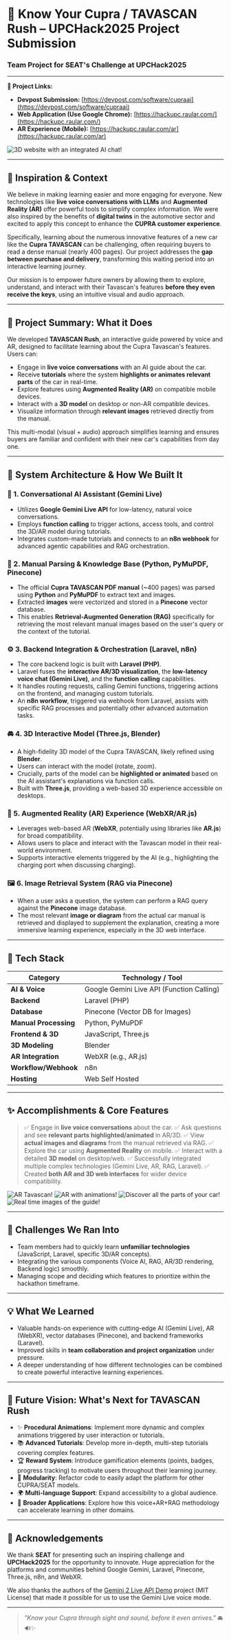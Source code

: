 # 🚗 Know Your Cupra / TAVASCAN Rush – UPCHack2025 Project Submission
### Team Project for SEAT's Challenge at UPCHack2025

---

**🔗 Project Links:**

*   **Devpost Submission:** [https://devpost.com/software/cupraai](https://devpost.com/software/cupraai)
*   **Web Application (Use Google Chrome):** [https://hackupc.raular.com/](https://hackupc.raular.com/)
*   **AR Experience (Mobile):** [https://hackupc.raular.com/ar](https://hackupc.raular.com/ar)

![3D website with an integrated AI chat!](readme/1_3d_website.jpg)

---

## 🏁 Inspiration & Context

We believe in making learning easier and more engaging for everyone. New technologies like **live voice conversations with LLMs** and **Augmented Reality (AR)** offer powerful tools to simplify complex information. We were also inspired by the benefits of **digital twins** in the automotive sector and excited to apply this concept to enhance the **CUPRA customer experience**.

Specifically, learning about the numerous innovative features of a new car like the **Cupra TAVASCAN** can be challenging, often requiring buyers to read a dense manual (nearly 400 pages). Our project addresses the **gap between purchase and delivery**, transforming this waiting period into an interactive learning journey.

Our mission is to empower future owners by allowing them to explore, understand, and interact with their Tavascan's features **before they even receive the keys**, using an intuitive visual and audio approach.

---

## 🎯 Project Summary: What it Does

We developed **TAVASCAN Rush**, an interactive guide powered by voice and AR, designed to facilitate learning about the Cupra Tavascan's features. Users can:

-   Engage in **live voice conversations** with an AI guide about the car.
-   Receive **tutorials** where the system **highlights or animates relevant parts** of the car in real-time.
-   Explore features using **Augmented Reality (AR)** on compatible mobile devices.
-   Interact with a **3D model** on desktop or non-AR compatible devices.
-   Visualize information through **relevant images** retrieved directly from the manual.

This multi-modal (visual + audio) approach simplifies learning and ensures buyers are familiar and confident with their new car's capabilities from day one.

---

## 🧩 System Architecture & How We Built It

### 🤖 1. Conversational AI Assistant (Gemini Live)

-   Utilizes **Google Gemini Live API** for low-latency, natural voice conversations.
-   Employs **function calling** to trigger actions, access tools, and control the 3D/AR model during tutorials.
-   Integrates custom-made tutorials and connects to an **n8n webhook** for advanced agentic capabilities and RAG orchestration.

### 🧠 2. Manual Parsing & Knowledge Base (Python, PyMuPDF, Pinecone)

-   The official **Cupra TAVASCAN PDF manual** (~400 pages) was parsed using **Python** and **PyMuPDF** to extract text and images.
-   Extracted **images** were vectorized and stored in a **Pinecone** vector database.
-   This enables **Retrieval-Augmented Generation (RAG)** specifically for retrieving the most relevant manual images based on the user's query or the context of the tutorial.

### ⚙️ 3. Backend Integration & Orchestration (Laravel, n8n)

-   The core backend logic is built with **Laravel (PHP)**.
-   Laravel fuses the **interactive AR/3D visualization**, the **low-latency voice chat (Gemini Live)**, and the **function calling** capabilities.
-   It handles routing requests, calling Gemini functions, triggering actions on the frontend, and managing custom tutorials.
-   An **n8n workflow**, triggered via webhook from Laravel, assists with specific RAG processes and potentially other advanced automation tasks.

### 🚘 4. 3D Interactive Model (Three.js, Blender)

-   A high-fidelity 3D model of the Cupra TAVASCAN, likely refined using **Blender**.
-   Users can interact with the model (rotate, zoom).
-   Crucially, parts of the model can be **highlighted or animated** based on the AI assistant's explanations via function calls.
-   Built with **Three.js**, providing a web-based 3D experience accessible on desktops.

### 📱 5. Augmented Reality (AR) Experience (WebXR/AR.js)

-   Leverages web-based AR (**WebXR**, potentially using libraries like **AR.js**) for broad compatibility.
-   Allows users to place and interact with the Tavascan model in their real-world environment.
-   Supports interactive elements triggered by the AI (e.g., highlighting the charging port when discussing charging).

### 🖼️ 6. Image Retrieval System (RAG via Pinecone)

-   When a user asks a question, the system can perform a RAG query against the **Pinecone** image database.
-   The most relevant **image or diagram** from the actual car manual is retrieved and displayed to supplement the explanation, creating a more immersive learning experience, especially in the 3D web interface.

---

## 🧪 Tech Stack

| Category             | Technology / Tool                      |
|----------------------|-----------------------------------------|
| **AI & Voice**       | Google Gemini Live API (Function Calling)|
| **Backend**          | Laravel (PHP)                           |
| **Database**         | Pinecone (Vector DB for Images)         |
| **Manual Processing**| Python, PyMuPDF                         |
| **Frontend & 3D**    | JavaScript, Three.js                    |
| **3D Modeling**      | Blender                                 |
| **AR Integration**   | WebXR (e.g., AR.js)                     |
| **Workflow/Webhook** | n8n                                     |
| **Hosting**          | Web Self Hosted                         |

---

## ✨ Accomplishments & Core Features

> ✅ Engage in **live voice conversations** about the car.
> ✅ Ask questions and see **relevant parts highlighted/animated** in AR/3D.
> ✅ View **actual images and diagrams** from the manual retrieved via RAG.
> ✅ Explore the car using **Augmented Reality** on mobile.
> ✅ Interact with a detailed **3D model** on desktop/web.
> ✅ Successfully integrated multiple complex technologies (Gemini Live, AR, RAG, Laravel).
> ✅ Created **both AR and 3D web interfaces** for wider device compatibility.

![AR Tavascan!](readme/2_ar.jpg)
![AR with animations!](readme/3_ar_anim.jpg)
![Discover all the parts of your car!](readme/4_discover.jpg)
![Real time images of the guide!](readme/4_real_images.jpg)

---

## 🤔 Challenges We Ran Into

-   Team members had to quickly learn **unfamiliar technologies** (JavaScript, Laravel, specific 3D/AR concepts).
-   Integrating the various components (Voice AI, RAG, AR/3D rendering, Backend logic) smoothly.
-   Managing scope and deciding which features to prioritize within the hackathon timeframe.

---

## 💡 What We Learned

-   Valuable hands-on experience with cutting-edge AI (Gemini Live), AR (WebXR), vector databases (Pinecone), and backend frameworks (Laravel).
-   Improved skills in **team collaboration and project organization** under pressure.
-   A deeper understanding of how different technologies can be combined to create powerful interactive learning experiences.

---

## 🚀 Future Vision: What's Next for TAVASCAN Rush

-   ✨ **Procedural Animations**: Implement more dynamic and complex animations triggered by user interaction or tutorials.
-   📚 **Advanced Tutorials**: Develop more in-depth, multi-step tutorials covering complex features.
-   🏆 **Reward System**: Introduce gamification elements (points, badges, progress tracking) to motivate users throughout their learning journey.
-   🧩 **Modularity**: Refactor code to easily adapt the platform for other CUPRA/SEAT models.
-   🌍 **Multi-language Support**: Expand accessibility to a global audience.
-   🚀 **Broader Applications**: Explore how this voice+AR+RAG methodology can accelerate learning in other domains.

---

## 🤝 Acknowledgements

We thank **SEAT** for presenting such an inspiring challenge and **UPCHack2025** for the opportunity to innovate. Huge appreciation for the platforms and communities behind Google Gemini, Laravel, Pinecone, Three.js, n8n, and WebXR.

We also thanks the authors of the [Gemini 2 Live API Demo](https://github.com/ViaAnthroposBenevolentia/gemini-2-live-api-demo) project (MIT License) that made it possible for us to use the Gemini Live voice mode.

---

> _"Know your Cupra through sight and sound, before it even arrives."_ 🚘🔊✨
